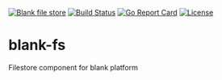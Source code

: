 [![Blank file store](https://img.shields.io/badge/blank-filestore-orange.svg)](https://github.com/getblank/blank-filestore)
[![Build Status](https://travis-ci.org/getblank/blank-fs.svg?branch=master)](https://travis-ci.org/getblank/blank-fs)
[![Go Report Card](https://goreportcard.com/badge/github.com/getblank/blank-fs)](https://goreportcard.com/report/github.com/getblank/blank-fs)
[![License](https://img.shields.io/badge/license-GPL%20v3-blue.svg)](https://github.com/getblank/blank-fs/blob/master/LICENSE)


# blank-fs
Filestore component for blank platform
